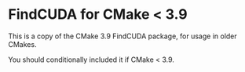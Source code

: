 # FindCUDA for CMake < 3.9

This is a copy of the CMake 3.9 FindCUDA package, for usage in older CMakes.

You should conditionally included it if CMake < 3.9.

